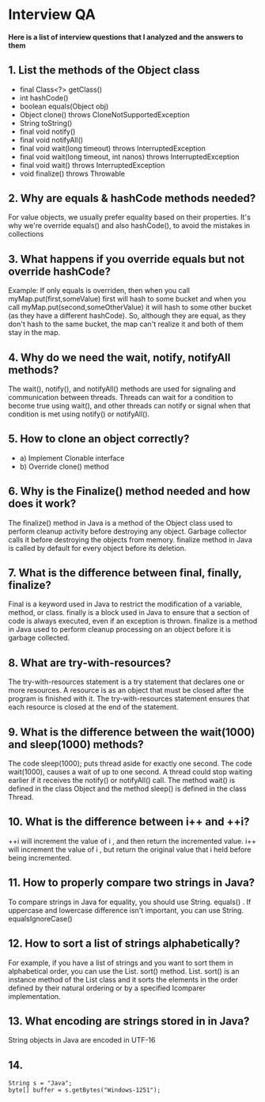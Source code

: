 # Interview QA
#### Here is a list of interview questions that I analyzed and the answers to them

## 1. List the methods of the Object class
- final Class<?> getClass()
- int hashCode()
- boolean equals(Object obj)
- Object clone() throws CloneNotSupportedException
- String toString()
- final void notify()
- final void notifyAll()
- final void wait(long timeout) throws InterruptedException
- final void wait(long timeout, int nanos) throws InterruptedException
- final void wait() throws InterruptedException
- void finalize() throws Throwable


## 2. Why are equals & hashCode methods needed?
For value objects, we usually prefer equality based on their properties.
It's why we're override equals() and also hashCode(), to avoid the mistakes 
in collections


## 3. What happens if you override equals but not override hashCode?
Example: If only equals is overriden, then when you call myMap.put(first,someValue)
first will hash to some bucket and when you call myMap.put(second,someOtherValue)
it will hash to some other bucket (as they have a different hashCode).
So, although they are equal, as they don't hash to the same bucket,
the map can't realize it and both of them stay in the map.

## 4. Why do we need the wait, notify, notifyAll methods?
The wait(), notify(), and notifyAll() methods are used for signaling
and communication between threads. Threads can wait for a condition
to become true using wait(), and other threads can notify or signal
when that condition is met using notify() or notifyAll().

## 5. How to clone an object correctly?
- a) Implement Clonable interface
- b) Override clone() method

## 6. Why is the Finalize() method needed and how does it work?
The finalize() method in Java is a method of the Object class used to perform
cleanup activity before destroying any object. Garbage collector calls it
before destroying the objects from memory. finalize method in Java is called
by default for every object before its deletion.

## 7. What is the difference between final, finally, finalize?
Final is a keyword used in Java to restrict the modification of a variable, method,
or class. finally is a block used in Java to ensure that a section of code is always
executed, even if an exception is thrown. finalize is a method in Java used to perform
cleanup processing on an object before it is garbage collected.

## 8. What are try-with-resources?
The try-with-resources statement is a try statement that declares one or more resources.
A resource is as an object that must be closed after the program is finished with it.
The try-with-resources statement ensures that each resource is closed at the end
of the statement.

## 9. What is the difference between the wait(1000) and sleep(1000) methods?
The code sleep(1000); puts thread aside for exactly one second. The code wait(1000),
causes a wait of up to one second. A thread could stop waiting earlier if it receives
the notify() or notifyAll() call. The method wait() is defined in the class Object and
the method sleep() is defined in the class Thread.

## 10. What is the difference between i++ and ++i?
++i will increment the value of i , and then return the incremented value. i++ will
increment the value of i , but return the original value that i held before
being incremented.

## 11. How to properly compare two strings in Java?
To compare strings in Java for equality, you should use String. equals() .
If uppercase and lowercase difference isn't important, you can use String. equalsIgnoreCase()

## 12. How to sort a list of strings alphabetically?
For example, if you have a list of strings and you want to sort them in alphabetical order,
you can use the List. sort() method. List. sort() is an instance method of the List class
and it sorts the elements in the order defined by their natural ordering or by a specified
Icomparer implementation.

## 13. What encoding are strings stored in in Java?
String objects in Java are encoded in UTF-16

## 14.
```
String s = "Java";
byte[] buffer = s.getBytes("Windows-1251");
```
